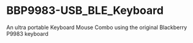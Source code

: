 # BBP9983-USB_BLE_Keyboard
An ultra portable Keyboard Mouse Combo using the original Blackberry P9983 keyboard
